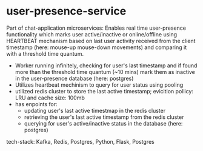 # user-presence-service

Part of chat-application microservices: Enables real time user-presence functionality which marks user active/inactive or online/offline using HEARTBEAT mechanism based on last user activity received from the client timestamp (here: mouse-up mouse-down movements) and comparing it with a threshold time quantum.

- Worker running infinitely, checking for user's last timestamp and if found more than the threshold time quantum (~10 mins) mark them as inactive in the user-presence database (here: postgres)
- Utilizes heartbeat mechinism to query for user status using pooling
- utilized redis cluster to store the last active timestamp; evicition pollicy: LRU and cache size: 100mb
- has enpoints for:
  - updating user's last active timestmap in the redis cluster
  - retrieving the user's last active timestamp from the redis cluster
  - querying for user's active/inactive status in the database (here: postgres)

tech-stack: Kafka, Redis, Postgres, Python, Flask, Postgres
